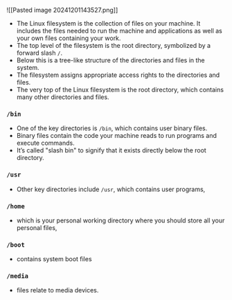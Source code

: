 ![[Pasted image 20241201143527.png]]

- The Linux filesystem is the collection of files on your machine. It includes the files needed to run the machine and applications as well as your own files containing your work.
- The top level of the filesystem is the root directory, symbolized by a forward slash `/`.
- Below this is a tree-like structure of the directories and files in the system. 
- The filesystem assigns appropriate access rights to the directories and files.
- The very top of the Linux filesystem is the root directory, which contains many other directories and files. 


### `/bin`
- One of the key directories is `/bin`, which contains user binary files. 
- Binary files contain the code your machine reads to run programs and execute commands.
- It’s called "slash bin" to signify that it exists directly below the root directory.

### `/usr`
- Other key directories include `/usr`, which contains user programs,

### `/home`
- which is your personal working directory where you should store all your personal files,

### `/boot`
- contains system boot files

### `/media`
- files relate to media devices.

